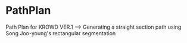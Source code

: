 # PathPlan
Path Plan for KROWD
VER.1 --> Generating a straight section path using Song Joo-young's rectangular segmentation
